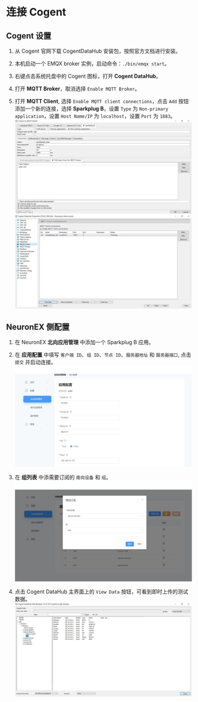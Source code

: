 # 连接 Cogent

## Cogent 设置

1. 从 Cogent 官网下载 CogentDataHub 安装包，按照官方文档进行安装。

2. 本机启动一个 EMQX broker 实例，启动命令：`./bin/emqx start`。

3. 右键点击系统托盘中的 Cogent 图标，打开 **Cogent DataHub**。

4. 打开 **MQTT Broker**，取消选择 `Enable MQTT Broker`。

5. 打开 **MQTT Client**, 选择 `Enable MQTT client connections`，点击 `Add` 按钮添加一个新的连接，选择 **Sparkplug B**，设置 `Type` 为 `Non-primary application`，设置 `Host Name/IP` 为 `localhost`，设置 `Port` 为 `1883`。
![cogent1](./assets/cogent1.jpg)
![cogent2](./assets/cogent2.jpg)

## NeuronEX 侧配置

1. 在 NeuronEX **北向应用管理** 中添加一个 Sparkplug B 应用。

2. 在 **应用配置** 中填写 `客户端 ID`、`组 ID`、`节点 ID`、`服务器地址` 和 `服务器端口`, 点击 `提交` 并启动连接。
![ignition2](./assets/ignition2.jpg)

3. 在 **组列表** 中添需要订阅的 `南向设备` 和 `组`。
![ignition3](./assets/ignition3.jpg)

4. 点击 Cogent DataHub 主界面上的 `View Data` 按钮，可看到即时上传的测试数据。
![cogent3](./assets/cogent3.jpg)
